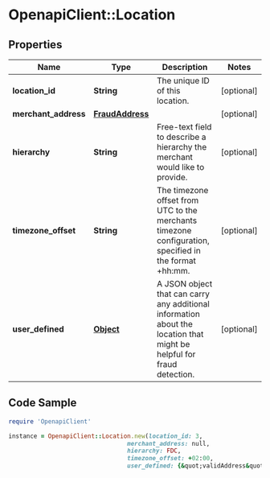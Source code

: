 # OpenapiClient::Location

## Properties

Name | Type | Description | Notes
------------ | ------------- | ------------- | -------------
**location_id** | **String** | The unique ID of this location. | [optional] 
**merchant_address** | [**FraudAddress**](FraudAddress.md) |  | [optional] 
**hierarchy** | **String** | Free-text field to describe a hierarchy the merchant would like to provide. | [optional] 
**timezone_offset** | **String** | The timezone offset from UTC to the merchants timezone configuration, specified in the format +hh:mm. | [optional] 
**user_defined** | [**Object**](.md) | A JSON object that can carry any additional information about the location that might be helpful for fraud detection. | [optional] 

## Code Sample

```ruby
require 'OpenapiClient'

instance = OpenapiClient::Location.new(location_id: 3,
                                 merchant_address: null,
                                 hierarchy: FDC,
                                 timezone_offset: +02:00,
                                 user_defined: {&quot;validAddress&quot;:false})
```


